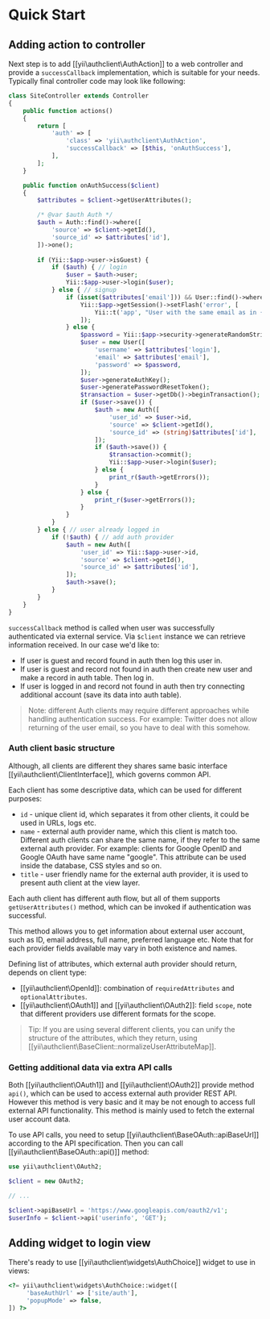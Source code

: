 Quick Start
===========

## Adding action to controller

Next step is to add [[yii\authclient\AuthAction]] to a web controller and provide a `successCallback` implementation,
which is suitable for your needs. Typically final controller code may look like following:

```php
class SiteController extends Controller
{
    public function actions()
    {
        return [
            'auth' => [
                'class' => 'yii\authclient\AuthAction',
                'successCallback' => [$this, 'onAuthSuccess'],
            ],
        ];
    }

    public function onAuthSuccess($client)
    {
        $attributes = $client->getUserAttributes();

        /* @var $auth Auth */
        $auth = Auth::find()->where([
            'source' => $client->getId(),
            'source_id' => $attributes['id'],
        ])->one();
        
        if (Yii::$app->user->isGuest) {
            if ($auth) { // login
                $user = $auth->user;
                Yii::$app->user->login($user);
            } else { // signup
                if (isset($attributes['email'])) && User::find()->where(['email' => $attributes['email']])->exists()) {
                    Yii::$app->getSession()->setFlash('error', [
                        Yii::t('app', "User with the same email as in {client} account already exists but isn't linked to it. Login using email first to link it.", ['client' => $client->getTitle()]),
                    ]);
                } else {
                    $password = Yii::$app->security->generateRandomString(6);
                    $user = new User([
                        'username' => $attributes['login'],
                        'email' => $attributes['email'],
                        'password' => $password,
                    ]);
                    $user->generateAuthKey();
                    $user->generatePasswordResetToken();
                    $transaction = $user->getDb()->beginTransaction();
                    if ($user->save()) {
                        $auth = new Auth([
                            'user_id' => $user->id,
                            'source' => $client->getId(),
                            'source_id' => (string)$attributes['id'],
                        ]);
                        if ($auth->save()) {
                            $transaction->commit();
                            Yii::$app->user->login($user);
                        } else {
                            print_r($auth->getErrors());
                        }
                    } else {
                        print_r($user->getErrors());
                    }
                }
            }
        } else { // user already logged in
            if (!$auth) { // add auth provider
                $auth = new Auth([
                    'user_id' => Yii::$app->user->id,
                    'source' => $client->getId(),
                    'source_id' => $attributes['id'],
                ]);
                $auth->save();
            }
        }
    }
}
```

`successCallback` method is called when user was successfully authenticated via external service. Via `$client` instance
we can retrieve information received. In our case we'd like to:
 
- If user is guest and record found in auth then log this user in.
- If user is guest and record not found in auth then create new user and make a record in auth table. Then log in.
- If user is logged in and record not found in auth then try connecting additional account (save its data into auth table).

> Note: different Auth clients may require different approaches while handling authentication success. For example: Twitter
  does not allow returning of the user email, so you have to deal with this somehow.

### Auth client basic structure

Although, all clients are different they shares same basic interface [[yii\authclient\ClientInterface]],
which governs common API.

Each client has some descriptive data, which can be used for different purposes:

- `id` - unique client id, which separates it from other clients, it could be used in URLs, logs etc.
- `name` - external auth provider name, which this client is match too. Different auth clients
  can share the same name, if they refer to the same external auth provider.
  For example: clients for Google OpenID and Google OAuth have same name "google".
  This attribute can be used inside the database, CSS styles and so on.
- `title` - user friendly name for the external auth provider, it is used to present auth client
  at the view layer.

Each auth client has different auth flow, but all of them supports `getUserAttributes()` method,
which can be invoked if authentication was successful.

This method allows you to get information about external user account, such as ID, email address,
full name, preferred language etc. Note that for each provider fields available may vary in both existence and
names.

Defining list of attributes, which external auth provider should return, depends on client type:

- [[yii\authclient\OpenId]]: combination of `requiredAttributes` and `optionalAttributes`.
- [[yii\authclient\OAuth1]] and [[yii\authclient\OAuth2]]: field `scope`, note that different
  providers use different formats for the scope.

> Tip: If you are using several different clients, you can unify the structure of the attributes, which they return,
  using [[yii\authclient\BaseClient::normalizeUserAttributeMap]].

### Getting additional data via extra API calls

Both [[yii\authclient\OAuth1]] and [[yii\authclient\OAuth2]] provide method `api()`, which
can be used to access external auth provider REST API. However this method is very basic and
it may be not enough to access full external API functionality. This method is mainly used to
fetch the external user account data.

To use API calls, you need to setup [[yii\authclient\BaseOAuth::apiBaseUrl]] according to the
API specification. Then you can call [[yii\authclient\BaseOAuth::api()]] method:

```php
use yii\authclient\OAuth2;

$client = new OAuth2;

// ...

$client->apiBaseUrl = 'https://www.googleapis.com/oauth2/v1';
$userInfo = $client->api('userinfo', 'GET');
```

## Adding widget to login view

There's ready to use [[yii\authclient\widgets\AuthChoice]] widget to use in views:

```php
<?= yii\authclient\widgets\AuthChoice::widget([
     'baseAuthUrl' => ['site/auth'],
     'popupMode' => false,
]) ?>
```

